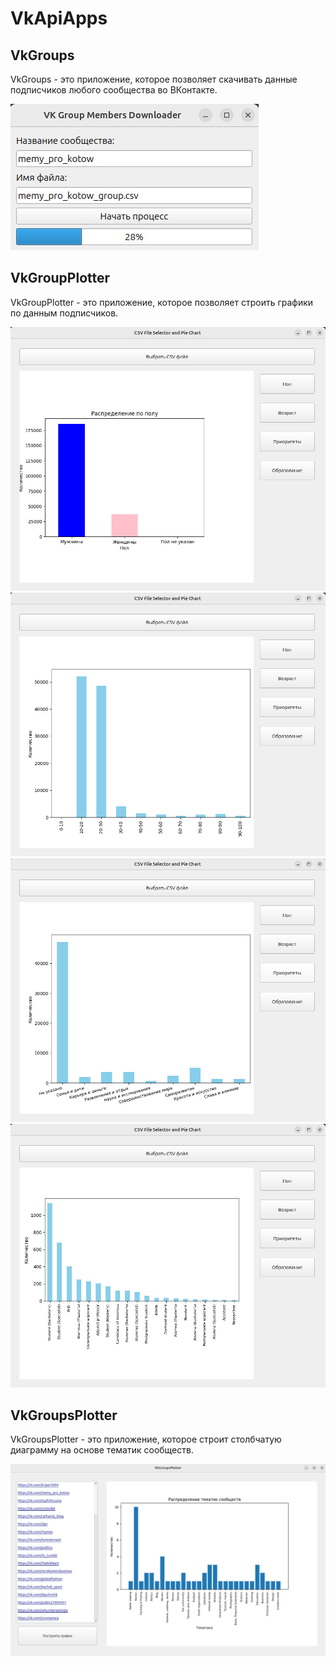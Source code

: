 # VkApiApps

## VkGroups
VkGroups - это приложение, которое позволяет скачивать данные подписчиков любого сообщества во ВКонтакте.

![Image alt](./images/VkGroups.jpeg)


## VkGroupPlotter
VkGroupPlotter - это приложение, которое позволяет строить графики по данным подписчиков.

![Image alt](./images/VkGroupPlotterSex.jpeg)
![Image alt](./images/VkGroupPlotterAge.jpeg)
![Image alt](./images/VkGroupPlotterPersonal.jpeg)
![Image alt](./images/VkGroupPlotterEducation.jpeg)


## VkGroupsPlotter
VkGroupsPlotter - это приложение, которое строит столбчатую диаграмму на основе тематик сообществ.

![Image alt](./images/VkGroupsPlotter.jpeg)
